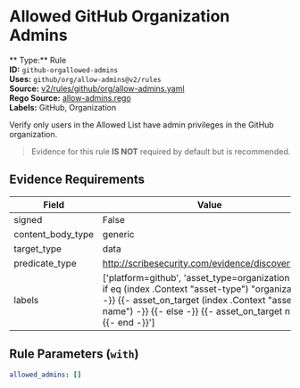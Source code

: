 # Allowed GitHub Organization Admins  
** Type:** Rule  
**ID:** `github-orgallowed-admins`  
**Uses:** `github/org/allow-admins@v2/rules`  
**Source:** [v2/rules/github/org/allow-admins.yaml](https://github.com/scribe-public/sample-policies/v2/rules/github/org/allow-admins.yaml)  
**Rego Source:** [allow-admins.rego](https://github.com/scribe-public/sample-policies/v2/rules/github/org/allow-admins.rego)  
**Labels:** GitHub, Organization  

Verify only users in the Allowed List have admin privileges in the GitHub organization.

> Evidence for this rule **IS NOT** required by default but is recommended.


## Evidence Requirements  
| Field | Value |
|-------|-------|
| signed | False |
| content_body_type | generic |
| target_type | data |
| predicate_type | http://scribesecurity.com/evidence/discovery/v0.1 |
| labels | ['platform=github', 'asset_type=organization', '{{- if eq (index .Context "asset-type") "organization" -}} {{- asset_on_target (index .Context "asset-name") -}} {{- else -}} {{- asset_on_target nil -}} {{- end -}}'] |

## Rule Parameters (`with`)  
```yaml
allowed_admins: []
```

